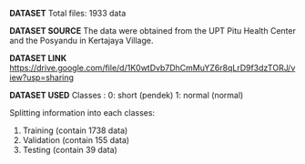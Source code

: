 **DATASET**
Total files: 1933 data

**DATASET SOURCE**
The data were obtained from the UPT Pitu Health Center and the Posyandu in Kertajaya Village.

**DATASET LINK**
https://drive.google.com/file/d/1K0wtDvb7DhCmMuYZ6r8qLrD9f3dzTORJ/view?usp=sharing

**DATASET USED**
Classes :
0: short (pendek) 
1: normal (normal)

Splitting information into each classes:
1. Training (contain 1738 data)
2. Validation (contain 155 data)
3. Testing (contain 39 data)

